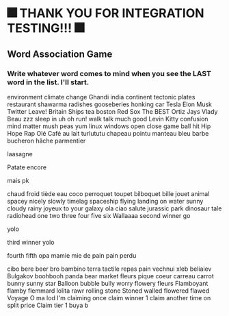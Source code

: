 # 🎆 THANK YOU FOR INTEGRATION TESTING!!! 🎆

## Word Association Game

### Write whatever word comes to mind when you see the LAST word in the list. I'll start.

environment
climate
change
Ghandi
india
continent
tectonic
plates
restaurant
shawarma
radishes
gooseberies
honking
car
Tesla
Elon
Musk
Twitter
Leave!
Britain
Ships
tea
boston
Red Sox
The BEST
Ortiz
Jays
Vlady
Beau
zzz
sleep
in
uh oh
run!
walk
talk
much
good
Levin
Kitty
confusion
mind
matter
mush
peas
yum
linux
windows
open
close
game
ball
hit
Hip
Hope
Rap
Olé
Café au lait
turlututu
chapeau pointu
manteau bleu
barbe
bucheron
hâche
parmentier

laasagne

Patate
encore

mais pk

chaud
froid
tiède
eau
coco
perroquet
toupet
bilboquet
bille
jouet
animal
spacey
nicely
slowly
timelag
spaceship
flying
landing
on water
sunny
cloudy
rainy
joyeux
to your galaxy
ola
ciao
salute
jurassic park
dinosaur
tale
radiohead
one
two
three
four
five
six
Wallaaaa
second winner go

yolo

third winner yolo

fourth
fifth
opa
mamie
mie de pain
pain perdu

cibo
bere
beer
bro
bambino
terra
tactile
repas
pain 
vechnui xleb
beliaiev
Bulgakov
boohbooh
panda
bear
market
fleurs
pique
coeur
carreau
carrot
bunny
sunny
star
Balloon
bubble
bully
worry
flowery
fleurs
Flamboyant
flamby
flemmard
lolita
rawr
rolling stone
Stoned
walled
flowered
flawed
Voyage
O ma lod
I'm claiming once
claim winner 1 
claim another time on split price
Claim tier 1
buya
b
